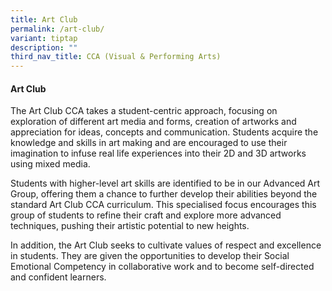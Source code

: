 ```yaml
---
title: Art Club
permalink: /art-club/
variant: tiptap
description: ""
third_nav_title: CCA (Visual & Performing Arts)
---
```

<h4><strong>Art Club</strong></h4>
<p>The Art Club CCA takes a student-centric approach, focusing on exploration
of different art media and forms, creation of artworks and appreciation
for ideas, concepts and communication. Students acquire the knowledge and
skills in art making and are encouraged to use their imagination to infuse
real life experiences into their 2D and 3D artworks using mixed media.</p>
<p>Students with higher-level art skills are identified to be in our Advanced
Art Group, offering them a chance to further develop their abilities beyond
the standard Art Club CCA curriculum. This specialised focus encourages
this group of students to refine their craft and explore more advanced
techniques, pushing their artistic potential to new heights.</p>
<p>In addition, the Art Club seeks to cultivate values of respect and excellence
in students. They are given the opportunities to develop their Social Emotional
Competency in collaborative work and to become self-directed and confident
learners.</p>